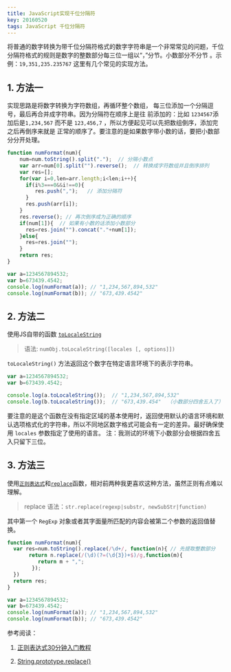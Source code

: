 ```yaml
---
title: JavaScript实现千位分隔符
key: 20160520
tags: JavaScript 千位分隔符
---
```


将普通的数字转换为带千位分隔符格式的数字字符串是一个非常常见的问题，千位分隔符格式的规则是数字的整数部分每三位一组以“，”分节。小数部分不分节 。示例：`19,351,235.235767` 这里有几个常见的实现方法。

<!--more-->

## 1. 方法一

实现思路是将数字转换为字符数组，再循环整个数组， 每三位添加一个分隔逗号，最后再合并成字符串。因为分隔符在顺序上是往 前添加的：比如 `1234567`添加后是`1,234,567` 而不是 `123,456,7` ，所以方便起见可以先把数组倒序，添加完之后再倒序来就是  正常的顺序了。要注意的是如果数字带小数的话，要把小数部分分开处理。

```javascript
function numFormat(num){
    num=num.toString().split(".");  // 分隔小数点
    var arr=num[0].split("").reverse();  // 转换成字符数组并且倒序排列
    var res=[];
    for(var i=0,len=arr.length;i<len;i++){
      if(i%3===0&&i!==0){
         res.push(",");   // 添加分隔符
      }
      res.push(arr[i]);
    }
    res.reverse(); // 再次倒序成为正确的顺序
    if(num[1]){  // 如果有小数的话添加小数部分
      res=res.join("").concat("."+num[1]);
    }else{
      res=res.join("");
    }
    return res;
}

var a=1234567894532;
var b=673439.4542;
console.log(numFormat(a)); // "1,234,567,894,532"
console.log(numFormat(b)); // "673,439.4542"
```

## 2. 方法二

使用JS自带的函数 [`toLocaleString`](https://link.jianshu.com/?t=https://developer.mozilla.org/zh-CN/docs/Web/JavaScript/Reference/Global_Objects/Number/toLocaleString)

>语法: `numObj.toLocaleString([locales [, options]])`

`toLocaleString()` 方法返回这个数字在特定语言环境下的表示字符串。

```javascript
var a=1234567894532;
var b=673439.4542;

console.log(a.toLocaleString());  // "1,234,567,894,532"
console.log(b.toLocaleString());  // "673,439.454"  （小数部分四舍五入了）
```
要注意的是这个函数在没有指定区域的基本使用时，返回使用默认的语言环境和默认选项格式化的字符串，所以不同地区数字格式可能会有一定的差异。最好确保使用 `locales` 参数指定了使用的语言。
注：我测试的环境下小数部分会根据四舍五入只留下三位。

## 3. 方法三

使用[`正则表达式`](https://link.jianshu.com/?t=https://developer.mozilla.org/zh-CN/docs/Web/JavaScript/Guide/Regular_Expressions)和[`replace`](https://link.jianshu.com/?t=https://developer.mozilla.org/zh-CN/docs/Web/JavaScript/Reference/Global_Objects/String/replace)函数，相对前两种我更喜欢这种方法，虽然正则有点难以理解。

>replace 语法：`str.replace(regexp|substr, newSubStr|function)`

其中第一个 `RegExp`
对象或者其字面量所匹配的内容会被第二个参数的返回值替换。

```javascript
function numFormat(num){
  var res=num.toString().replace(/\d+/, function(n){ // 先提取整数部分
       return n.replace(/(\d)(?=(\d{3})+$)/g,function(m){
          return m + ",";
        });
  })
  return res;
}

var a=1234567894532;
var b=673439.4542;
console.log(numFormat(a)); // "1,234,567,894,532"
console.log(numFormat(b)); // "673,439.4542"
```

参考阅读：
1. [正则表达式30分钟入门教程](https://link.jianshu.com/?t=http://deerchao.net/tutorials/regex/regex.htm)

2. [String.prototype.replace()](https://link.jianshu.com/?t=https://developer.mozilla.org/zh-CN/docs/Web/JavaScript/Reference/Global_Objects/String/replace)